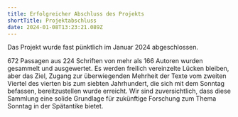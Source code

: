 ```yaml
---
title: Erfolgreicher Abschluss des Projekts
shortTitle: Projektabschluss
date: 2024-01-08T13:23:21.089Z
---
```

D﻿as Projekt wurde fast pünktlich im Januar 2024 abgeschlossen.

6﻿72 Passagen aus 224 Schriften von mehr als 166 Autoren wurden gesammelt und ausgewertet. Es werden freilich vereinzelte Lücken bleiben, aber das Ziel, Zugang zur überwiegenden Mehrheit der Texte vom zweiten Viertel des vierten bis zum siebten Jahrhundert, die sich mit dem Sonntag befassen, bereitzustellen wurde erreicht. Wir sind zuversichtlich, dass diese Sammlung eine solide Grundlage für zukünftige Forschung zum Thema Sonntag in der Spätantike bietet.
